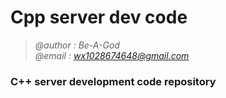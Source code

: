 # Cpp server dev code

> *@author : Be-A-God*  
> *@email : wx1028674648@gmail.com*

### C++ server development code repository
